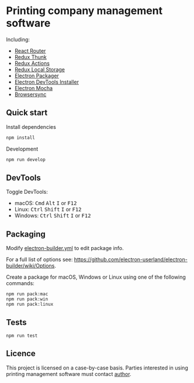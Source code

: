 # Printing company management software
Including:

* [React Router](https://reacttraining.com/react-router/)
* [Redux Thunk](https://github.com/gaearon/redux-thunk/)
* [Redux Actions](https://github.com/acdlite/redux-actions/)
* [Redux Local Storage](https://github.com/elgerlambert/redux-localstorage/)
* [Electron Packager](https://github.com/electron-userland/electron-packager)
* [Electron DevTools Installer](https://github.com/MarshallOfSound/electron-devtools-installer)
* [Electron Mocha](https://github.com/jprichardson/electron-mocha)
* [Browsersync](https://browsersync.io/)

## Quick start

Install dependencies
```bash
npm install
```

Development
```bash
npm run develop
```

## DevTools

Toggle DevTools:

* macOS: <kbd>Cmd</kbd> <kbd>Alt</kbd> <kbd>I</kbd> or <kbd>F12</kbd>
* Linux: <kbd>Ctrl</kbd> <kbd>Shift</kbd> <kbd>I</kbd> or <kbd>F12</kbd>
* Windows: <kbd>Ctrl</kbd> <kbd>Shift</kbd> <kbd>I</kbd> or <kbd>F12</kbd>

## Packaging

Modify [electron-builder.yml](./electron-builder.yml) to edit package info.

For a full list of options see: https://github.com/electron-userland/electron-builder/wiki/Options.

Create a package for macOS, Windows or Linux using one of the following commands:

```
npm run pack:mac
npm run pack:win
npm run pack:linux
```

## Tests

```
npm run test
```

## Licence
This project is licensed on a case-by-case basis. 
Parties interested in using printing management software must contact [author](https://lukas.forst.pw/).
